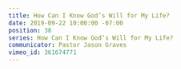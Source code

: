 ```yaml
---
title: How Can I Know God’s Will for My Life?
date: 2019-09-22 10:00:00 -07:00
position: 38
series: How Can I Know God’s Will for My Life?
communicator: Pastor Jason Graves
vimeo_id: 361674771
---
```


